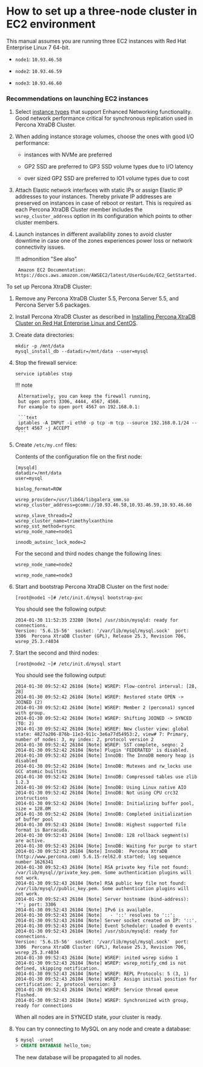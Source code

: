 # How to set up a three-node cluster in EC2 environment

This manual assumes you are running three EC2 instances
with Red Hat Enterprise Linux 7 64-bit.

* `node1`: `10.93.46.58`

* `node2`: `10.93.46.59`

* `node3`: `10.93.46.60`

### Recommendations on launching EC2 instances

1. Select [instance types](https://aws.amazon.com/ec2/instance-types/) that support Enhanced Networking functionality. Good network performance critical for synchronous replication used in Percona XtraDB Cluster.

2. When adding instance storage volumes, choose the ones with good I/O performance:

    * instances with NVMe are preferred

    * GP2 SSD are preferred to GP3 SSD volume types due to I/O latency

    * over sized GP2 SSD are preferred to IO1 volume types due to cost

3. Attach Elastic network interfaces with static IPs or assign Elastic IP addresses to your instances. Thereby private IP addresses are preserved on instances in case of reboot or restart. This is required as each Percona XtraDB Cluster member includes the `wsrep_cluster_address` option in its configuration which points to other cluster members.

4. Launch instances in different availability zones to avoid cluster downtime in case one of the zones experiences power loss or network connectivity issues.

    !!! admonition "See also"

        Amazon EC2 Documentation: https://docs.aws.amazon.com/AWSEC2/latest/UserGuide/EC2_GetStarted.html

To set up Percona XtraDB Cluster:

1. Remove any Percona XtraDB Cluster 5.5, Percona Server 5.5, and Percona Server 5.6 packages.

2. Install Percona XtraDB Cluster as described in [Installing Percona XtraDB Cluster on Red Hat Enterprise Linux and CentOS](../install/yum.md#yum).

3. Create data directories:

    ```shell
    mkdir -p /mnt/data
    mysql_install_db --datadir=/mnt/data --user=mysql
    ```

4. Stop the firewall service:

    ```shell
    service iptables stop
    ```

    !!! note

        Alternatively, you can keep the firewall running,
        but open ports 3306, 4444, 4567, 4568.
        For example to open port 4567 on 192.168.0.1:

        ```text
        iptables -A INPUT -i eth0 -p tcp -m tcp --source 192.168.0.1/24 --dport 4567 -j ACCEPT
        ```

5. Create `/etc/my.cnf` files:

    Contents of the configuration file on the first node:

    ```text
    [mysqld]
    datadir=/mnt/data
    user=mysql

    binlog_format=ROW

    wsrep_provider=/usr/lib64/libgalera_smm.so
    wsrep_cluster_address=gcomm://10.93.46.58,10.93.46.59,10.93.46.60

    wsrep_slave_threads=2
    wsrep_cluster_name=trimethylxanthine
    wsrep_sst_method=rsync
    wsrep_node_name=node1

    innodb_autoinc_lock_mode=2
    ```

    For the second and third nodes change the following lines:

    ```text
    wsrep_node_name=node2

    wsrep_node_name=node3
    ```

6. Start and bootstrap Percona XtraDB Cluster on the first node:

    ```shell
    [root@node1 ~]# /etc/init.d/mysql bootstrap-pxc
    ```

    You should see the following output:

    ```text
    2014-01-30 11:52:35 23280 [Note] /usr/sbin/mysqld: ready for connections.
    Version: '5.6.15-56'  socket: '/var/lib/mysql/mysql.sock'  port: 3306  Percona XtraDB Cluster (GPL), Release 25.3, Revision 706, wsrep_25.3.r4034
    ```

7. Start the second and third nodes:

    ```shell
    [root@node2 ~]# /etc/init.d/mysql start
    ```

    You should see the following output:

    ```text
    2014-01-30 09:52:42 26104 [Note] WSREP: Flow-control interval: [28, 28]
    2014-01-30 09:52:42 26104 [Note] WSREP: Restored state OPEN -> JOINED (2)
    2014-01-30 09:52:42 26104 [Note] WSREP: Member 2 (percona1) synced with group.
    2014-01-30 09:52:42 26104 [Note] WSREP: Shifting JOINED -> SYNCED (TO: 2)
    2014-01-30 09:52:42 26104 [Note] WSREP: New cluster view: global state: 4827a206-876b-11e3-911c-3e6a77d54953:2, view# 7: Primary, number of nodes: 3, my index: 2, protocol version 2
    2014-01-30 09:52:42 26104 [Note] WSREP: SST complete, seqno: 2
    2014-01-30 09:52:42 26104 [Note] Plugin 'FEDERATED' is disabled.
    2014-01-30 09:52:42 26104 [Note] InnoDB: The InnoDB memory heap is disabled
    2014-01-30 09:52:42 26104 [Note] InnoDB: Mutexes and rw_locks use GCC atomic builtins
    2014-01-30 09:52:42 26104 [Note] InnoDB: Compressed tables use zlib 1.2.3
    2014-01-30 09:52:42 26104 [Note] InnoDB: Using Linux native AIO
    2014-01-30 09:52:42 26104 [Note] InnoDB: Not using CPU crc32 instructions
    2014-01-30 09:52:42 26104 [Note] InnoDB: Initializing buffer pool, size = 128.0M
    2014-01-30 09:52:42 26104 [Note] InnoDB: Completed initialization of buffer pool
    2014-01-30 09:52:43 26104 [Note] InnoDB: Highest supported file format is Barracuda.
    2014-01-30 09:52:43 26104 [Note] InnoDB: 128 rollback segment(s) are active.
    2014-01-30 09:52:43 26104 [Note] InnoDB: Waiting for purge to start
    2014-01-30 09:52:43 26104 [Note] InnoDB:  Percona XtraDB (http://www.percona.com) 5.6.15-rel62.0 started; log sequence number 1626341
    2014-01-30 09:52:43 26104 [Note] RSA private key file not found: /var/lib/mysql//private_key.pem. Some authentication plugins will not work.
    2014-01-30 09:52:43 26104 [Note] RSA public key file not found: /var/lib/mysql//public_key.pem. Some authentication plugins will not work.
    2014-01-30 09:52:43 26104 [Note] Server hostname (bind-address): '*'; port: 3306
    2014-01-30 09:52:43 26104 [Note] IPv6 is available.
    2014-01-30 09:52:43 26104 [Note]   - '::' resolves to '::';
    2014-01-30 09:52:43 26104 [Note] Server socket created on IP: '::'.
    2014-01-30 09:52:43 26104 [Note] Event Scheduler: Loaded 0 events
    2014-01-30 09:52:43 26104 [Note] /usr/sbin/mysqld: ready for connections.
    Version: '5.6.15-56'  socket: '/var/lib/mysql/mysql.sock'  port: 3306  Percona XtraDB Cluster (GPL), Release 25.3, Revision 706, wsrep_25.3.r4034
    2014-01-30 09:52:43 26104 [Note] WSREP: inited wsrep sidno 1
    2014-01-30 09:52:43 26104 [Note] WSREP: wsrep_notify_cmd is not defined, skipping notification.
    2014-01-30 09:52:43 26104 [Note] WSREP: REPL Protocols: 5 (3, 1)
    2014-01-30 09:52:43 26104 [Note] WSREP: Assign initial position for certification: 2, protocol version: 3
    2014-01-30 09:52:43 26104 [Note] WSREP: Service thread queue flushed.
    2014-01-30 09:52:43 26104 [Note] WSREP: Synchronized with group, ready for connections
    ```

    When all nodes are in SYNCED state, your cluster is ready.

8. You can try connecting to MySQL on any node and create a database:

    ```sql
    $ mysql -uroot
    > CREATE DATABASE hello_tom;
    ```

    The new database will be propagated to all nodes.

